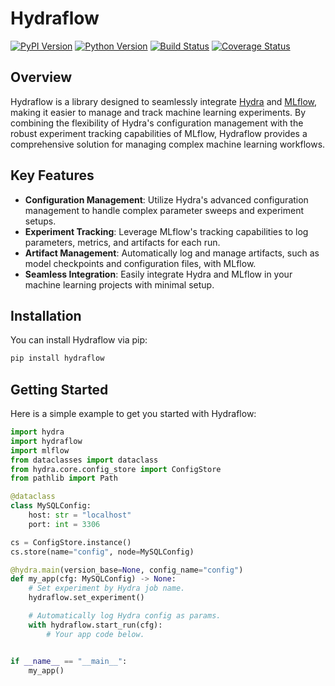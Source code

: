 # Hydraflow

[![PyPI Version][pypi-v-image]][pypi-v-link]
[![Python Version][python-v-image]][python-v-link]
[![Build Status][GHAction-image]][GHAction-link]
[![Coverage Status][codecov-image]][codecov-link]

<!-- Badges -->
[pypi-v-image]: https://img.shields.io/pypi/v/hydraflow.svg
[pypi-v-link]: https://pypi.org/project/hydraflow/
[python-v-image]: https://img.shields.io/pypi/pyversions/hydraflow.svg
[python-v-link]: https://pypi.org/project/hydraflow
[GHAction-image]: https://github.com/daizutabi/hydraflow/actions/workflows/ci.yml/badge.svg?branch=main&event=push
[GHAction-link]: https://github.com/daizutabi/hydraflow/actions?query=event%3Apush+branch%3Amain
[codecov-image]: https://codecov.io/github/daizutabi/hydraflow/coverage.svg?branch=main
[codecov-link]: https://codecov.io/github/daizutabi/hydraflow?branch=main

## Overview

Hydraflow is a library designed to seamlessly integrate
[Hydra](https://hydra.cc/) and [MLflow](https://mlflow.org/), making it easier to
manage and track machine learning experiments. By combining the flexibility of
Hydra's configuration management with the robust experiment tracking capabilities
of MLflow, Hydraflow provides a comprehensive solution for managing complex
machine learning workflows.

## Key Features

- **Configuration Management**: Utilize Hydra's advanced configuration management
  to handle complex parameter sweeps and experiment setups.
- **Experiment Tracking**: Leverage MLflow's tracking capabilities to log parameters,
  metrics, and artifacts for each run.
- **Artifact Management**: Automatically log and manage artifacts, such as model
  checkpoints and configuration files, with MLflow.
- **Seamless Integration**: Easily integrate Hydra and MLflow in your machine learning
  projects with minimal setup.

## Installation

You can install Hydraflow via pip:

```bash
pip install hydraflow
```

## Getting Started

Here is a simple example to get you started with Hydraflow:

```python
import hydra
import hydraflow
import mlflow
from dataclasses import dataclass
from hydra.core.config_store import ConfigStore
from pathlib import Path

@dataclass
class MySQLConfig:
    host: str = "localhost"
    port: int = 3306

cs = ConfigStore.instance()
cs.store(name="config", node=MySQLConfig)

@hydra.main(version_base=None, config_name="config")
def my_app(cfg: MySQLConfig) -> None:
    # Set experiment by Hydra job name.
    hydraflow.set_experiment()

    # Automatically log Hydra config as params.
    with hydraflow.start_run(cfg):
        # Your app code below.


if __name__ == "__main__":
    my_app()
```
